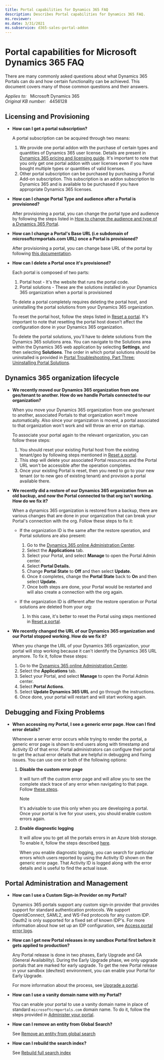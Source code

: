 ```yaml
---
title: Portal capabilities for Dynamics 365 FAQ
description: Describes Portal capabilities for Dynamics 365 FAQ.
ms.reviewer: 
ms.date: 3/31/2021
ms.subservice: d365-sales-portal-addon
---
```

# Portal capabilities for Microsoft Dynamics 365 FAQ

There are many commonly asked questions about what Dynamics 365 Portals can do and how certain functionality can be achieved. This document covers many of those common questions and their answers.

_Applies to:_ &nbsp; Microsoft Dynamics 365  
_Original KB number:_ &nbsp; 4456128

## Licensing and Provisioning

- **How can I get a portal subscription?**

    A portal subscription can be acquired through two means:
    1. We provide one portal addon with the purchase of certain types and quantities of Dynamics 365 user license. Details are present in [Dynamics 365 pricing and licensing guide](https://go.microsoft.com/fwlink/?LinkId=866544&clcid=0x409). It's important to note that you only get one portal addon with user licenses even if you have bought multiple types or quantities of valid licenses.
    2. Other portal subscription can be purchased by purchasing a Portal Add-on subscription. This subscription is an addon subscription to Dynamics 365 and is available to be purchased if you have appropriate Dynamics 365 licenses.

- **How can I change Portal Type and audience after a Portal is provisioned?**

    After provisioning a portal, you can change the portal type and audience by following the steps listed in [How to change the audience and type of a Dynamics 365 Portal](https://support.microsoft.com/help/4091253).

- **How can I change a Portal's Base URL (i.e subdomain of microsoftcrmportals.com URL) once a Portal is provisioned?**

    After provisioning a portal, you can change base URL of the portal by following [this documentation](/dynamics365/customer-engagement/portals/change-base-url).

- **How can I delete a Portal once it's provisioned?**

    Each portal is composed of two parts:
    1. Portal host - It's the website that runs the portal code.
    2. Portal solutions - These are the solutions installed in your Dynamics 365 organization when a portal is provisioned

    To delete a portal completely requires deleting the portal host, and uninstalling the portal solutions from your Dynamics 365 organization.

    To reset the portal host, follow the steps listed in [Reset a portal](/powerapps/maker/portals/admin/reset-portal). It's important to note that resetting the portal host doesn't affect the configuration done in your Dynamics 365 organization.

    To delete the portal solutions, you'll have to delete solutions from the Dynamics 365 solutions area. You can navigate to the Solutions area within the Dynamics 365 web application by selecting **Settings**, and then selecting **Solutions**. The order in which portal solutions should be uninstalled is provided in [Portal Troubleshooting, Part Three: Uninstalling Portal Solutions](https://community.dynamics.com/blogs/post/?postid=30cb2a9f-fbfe-4c92-9166-3b60bf98b731).

## Dynamics 365 organization lifecycle

- **We recently moved our Dynamics 365 organization from one geo/tenant to another. How do we handle Portals connected to our organization?**

    When you move your Dynamics 365 organization from one geo/tenant to another, associated Portals to that organization won't move automatically. Also since your organization is moved, a portal associated to that organization won't work and will throw an error on startup.

    To associate your portal again to the relevant organization, you can follow these steps:

    1. You should reset your existing Portal host from the existing tenant/geo by following steps mentioned in [Reset a portal](/powerapps/maker/portals/admin/reset-portal).
    1. This step will delete your associated Portal resources and the Portal URL won't be accessible after the operation completes.
    1. Once your existing Portal is reset, then you need to go to your new tenant (or to new geo of existing tenant) and provision a portal available there.

- **We recently did a restore of our Dynamics 365 organization from an old backup, and now the Portal connected to that org isn't working. How do we fix it?**

    When a dynamics 365 organization is restored from a backup, there are various changes that are done in your organization that can break your Portal's connection with the org. Follow these steps to fix it:

  - If the organization ID is the same after the restore operation, and Portal solutions are also present:

    1. Go to the [Dynamics 365 online Administration Center](/dynamics365/marketing/power-platform-admin-center).
    2. Select the **Applications** tab.
    3. Select your Portal, and select **Manage** to open the Portal Admin center.
    4. Select **Portal Details.**
    5. Change **Portal State** to **Off** and then select **Update.**
    6. Once it completes, change the **Portal State** back to **On** and then select **Update.**
    7. Once both steps are done, your Portal would be restarted and will also create a connection with the org again.

  - If the organization ID is different after the restore operation or Portal solutions are deleted from your org:

    1. In this case, it's better to reset the Portal using steps mentioned in [Reset a portal](/powerapps/maker/portals/admin/reset-portal).

- **We recently changed the URL of our Dynamics 365 organization and our Portal stopped working. How do we fix it?**

    When you change the URL of your Dynamics 365 organization, your portal will stop working because it can't identify the Dynamics 365 URL anymore. To fix it, follow these steps:

    1. Go to the [Dynamics 365 online Administration Center](/dynamics365/marketing/power-platform-admin-center).
    2. Select the **Applications** tab.
    3. Select your Portal, and select **Manage** to open the Portal Admin center.
    4. Select **Portal Actions**.
    5. Select **Update Dynamics 365 URL** and go through the instructions.
    6. Once done, your portal will restart and will start working again.

## Debugging and Fixing Problems

- **When accessing my Portal, I see a generic error page. How can I find error details?**

    Whenever a server error occurs while trying to render the portal, a generic error page is shown to end users along with timestamp and Activity ID of that error. Portal administrators can configure their portal to get the actual error details that are helpful in debugging and fixing issues. You can use one or both of the following options:

    1. **Disable the custom error page**

        It will turn off the custom error page and will allow you to see the complete stack trace of any error when navigating to that page. Follow [these steps](/powerapps/maker/portals/admin/view-portal-error-log#custom-error).

        > [!NOTE]
        > It's advisable to use this only when you are developing a portal. Once your portal is live for your users, you should enable custom errors again.

    1. **Enable diagnostic logging**

        It will allow you to get all the portals errors in an Azure blob storage. To enable it, follow the steps described [here](/powerapps/maker/portals/admin/view-portal-error-log#access-portal-error-logs).

        When you enable diagnostic logging, you can search for particular errors which users reported by using the Activity ID shown on the generic error page. That Activity ID is logged along with the error details and is useful to find the actual issue.

## Portal Administration and Management

- **How can I use a Custom Sign-in Provider on my Portal?**

    Dynamics 365 portals support any custom sign-in provider that provides support for standard authentication protocols. We support OpenIdConnect, SAML2, and WS-Fed protocols for any custom IDP. Oauth2 is only supported for a fixed set of known IDP's. For more information about how set up an IDP configuration, see [Access portal error logs](/powerapps/maker/portals/admin/view-portal-error-log#access-portal-error-logs).

- **How can I get new Portal releases in my sandbox Portal first before it gets applied to production?**

    Any Portal release is done in two phases, Early Upgrade and GA (General Availability). During the Early Upgrade phase, we only upgrade portals that are marked for early upgrade. To get the new Portal release in your sandbox (dev/test) environment, you can enable your Portal for Early Upgrade.

    For more information about the process, see [Upgrade a portal](/powerapps/maker/portals/admin/upgrade-portal).

- **How can I use a vanity domain name with my Portal?**

    You can enable your portal to use a vanity domain name in place of standard `microsoftcrmportals.com` domain name. To do it, follow the steps provided in [Administer your portal](/dynamics365/portals/manage-portal#link-your-dynamics-365-portal-to-a-custom-domain).

- **How can I remove an entity from Global Search?**

    See [Remove an entity from global search](/powerapps/maker/portals/configure/search#remove-an-entity-from-global-search)

- **How can I rebuild the search index?**

    See [Rebuild full search index](/powerapps/maker/portals/configure/search#rebuild-full-search-index)

